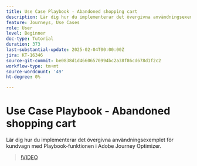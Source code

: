 ```yaml
---
title: Use Case Playbook - Abandoned shopping cart
description: Lär dig hur du implementerar det övergivna användningsexemplet för kundvagn med Playbook-funktionen i Adobe Journey Optimizer (AJO).
feature: Journeys, Use Cases
role: User
level: Beginner
doc-type: Tutorial
duration: 373
last-substantial-update: 2025-02-04T00:00:00Z
jira: KT-16346
source-git-commit: be0838d1d46606570994bc2a38f86cd678d1f2c2
workflow-type: tm+mt
source-wordcount: '49'
ht-degree: 0%

---
```



# Use Case Playbook - Abandoned shopping cart

Lär dig hur du implementerar det övergivna användningsexemplet för kundvagn med Playbook-funktionen i Adobe Journey Optimizer.

>[!VIDEO](https://video.tv.adobe.com/v/3443964/?learn=on&enablevpops)
